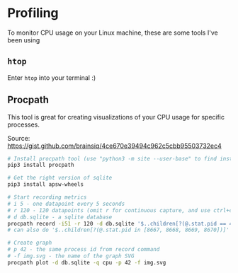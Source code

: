 # Profiling

To monitor CPU usage on your Linux machine, these are some tools I've been using

## `htop`

Enter `htop` into your terminal :)

## Procpath

This tool is great for creating visualizations of your CPU usage for specific processes.

Source: https://gist.github.com/brainsiq/4ce670e39494c962c5cbb95503732ec4

```bash
# Install procpath tool (use "python3 -m site --user-base" to find installation directory if needed)
pip3 install procpath

# Get the right version of sqlite
pip3 install apsw-wheels

# Start recording metrics
# i 5 - one datapoint every 5 seconds
# r 120 - 120 datapoints (omit r for continuous capture, and use ctrl+c to stop)
# d db.sqlite - a sqlite database
procpath record -i51 -r 120 -d db.sqlite '$..children[?(@.stat.pid == 42)]'
# can also do '$..children[?(@.stat.pid in [8667, 8668, 8669, 8670])]'

# Create graph
# p 42 - the same process id from record command
# -f img.svg - the name of the graph SVG
procpath plot -d db.sqlite -q cpu -p 42 -f img.svg
```
